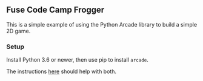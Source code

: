 ## Fuse Code Camp Frogger

This is a simple example of using the Python Arcade library to build a
simple 2D game.

### Setup

Install Python 3.6 or newer, then use pip to install `arcade`.

The instructions [here](http://arcade.academy/installation.html) should help with both.

